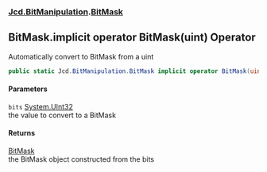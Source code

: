 ### [Jcd.BitManipulation](Jcd_BitManipulation.md 'Jcd.BitManipulation').[BitMask](Jcd_BitManipulation_BitMask.md 'Jcd.BitManipulation.BitMask')
## BitMask.implicit operator BitMask(uint) Operator
Automatically convert to BitMask from a uint  
```csharp
public static Jcd.BitManipulation.BitMask implicit operator BitMask(uint bits);
```
#### Parameters
<a name='Jcd_BitManipulation_BitMask_op_ImplicitJcd_BitManipulation_BitMask(uint)_bits'></a>
`bits` [System.UInt32](https://docs.microsoft.com/en-us/dotnet/api/System.UInt32 'System.UInt32')  
the value to convert to a BitMask
  
#### Returns
[BitMask](Jcd_BitManipulation_BitMask.md 'Jcd.BitManipulation.BitMask')  
the BitMask object constructed from the bits
